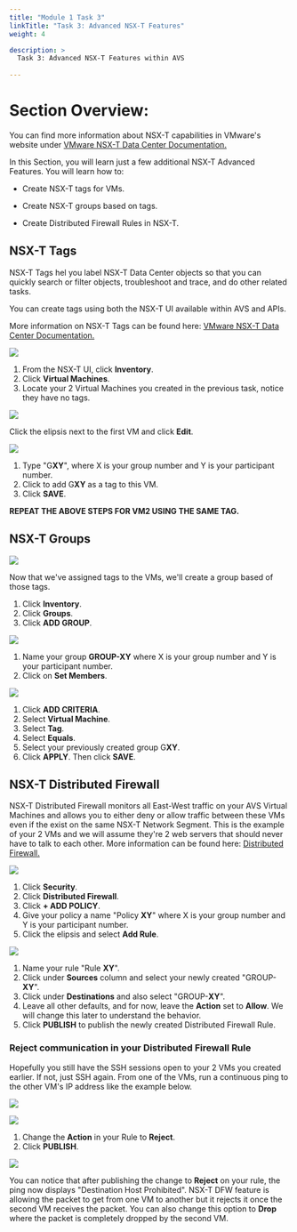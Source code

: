 ```yaml
---
title: "Module 1 Task 3"
linkTitle: "Task 3: Advanced NSX-T Features"
weight: 4

description: >
  Task 3: Advanced NSX-T Features within AVS
  
---
```


# Section Overview:

You can find more information about NSX-T capabilities in VMware's website under [VMware NSX-T Data Center Documentation.](https://docs.vmware.com/en/VMware-NSX-T-Data-Center/index.html)

In this Section, you will learn just a few additional NSX-T Advanced Features. You will learn how to:

-   Create NSX-T tags for VMs.

-   Create NSX-T groups based on tags.

-   Create Distributed Firewall Rules in NSX-T.

## NSX-T Tags

NSX-T Tags hel you label NSX-T Data Center objects so that you can quickly search or filter objects, troubleshoot and trace, and do other related tasks.

You can create tags using both the NSX-T UI available within AVS and APIs. 

More information on NSX-T Tags can be found here: [VMware NSX-T Data Center Documentation.](https://docs.vmware.com/en/VMware-NSX-T-Data-Center/3.2/administration/GUID-358DF469-75C8-48C4-B0E2-279E55C7BB3E.html#:~:text=Tags%20Tags%20help%20you%20to%20label%20NSX-T%20Data,create%20tags%20using%20both%20the%20UI%20and%20APIs.)

![](Mod1Task3Pic1.png)

1. From the NSX-T UI, click **Inventory**.
2. Click **Virtual Machines**.
3. Locate your 2 Virtual Machines you created in the previous task, notice they have no tags.

![](Mod1Task3Pic2.png)

Click the elipsis next to the first VM and click **Edit**.

![](Mod1Task3Pic3.png)

1. Type "G**XY**", where X is your group number and Y is your participant number.
2. Click to add G**XY** as a tag to this VM.
3. Click **SAVE**.

**REPEAT THE ABOVE STEPS FOR VM2 USING THE SAME TAG.**

## NSX-T Groups

![](Mod1Task3Pic4.png)

Now that we've assigned tags to the VMs, we'll create a group based of those tags.
1. Click **Inventory**.
2. Click **Groups**.
3. Click **ADD GROUP**.

![](Mod1Task3Pic5.png)

1. Name your group **GROUP-XY** where X is your group number and Y is your participant number.
2. Click on **Set Members**.

![](Mod1Task3Pic6.png)

1. Click **ADD CRITERIA**.
2. Select **Virtual Machine**.
3. Select **Tag**.
4. Select **Equals**.
5. Select your previously created group G**XY**.
6. Click **APPLY**. Then click **SAVE**.

## NSX-T Distributed Firewall

NSX-T Distributed Firewall monitors all East-West traffic on your AVS Virtual Machines and allows you to either deny or allow traffic between these VMs even if the exist on the same NSX-T Network Segment. This is the example of your 2 VMs and we will assume they're 2 web servers that should never have to talk to each other. More information can be found here: [Distributed Firewall.](https://docs.vmware.com/en/VMware-NSX-T-Data-Center/3.2/administration/GUID-6AB240DB-949C-4E95-A9A7-4AC6EF5E3036.html)

![](Mod1Task3Pic7.png)

1. Click **Security**.
2. Click **Distributed Firewall**.
3. Click **+ ADD POLICY**.
4. Give your policy a name "Policy **XY**" where X is your group number and Y is your participant number.
5. Click the elipsis and select **Add Rule**.

![](Mod1Task3Pic8.png)

1. Name your rule "Rule **XY**".
2. Click under **Sources** column and select your newly created "GROUP-**XY**".
3. Click under **Destinations** and also select "GROUP-**XY**".
4. Leave all other defaults, and for now, leave the **Action** set to **Allow**. We will change this later to understand the behavior.
5. Click **PUBLISH** to publish the newly created Distributed Firewall Rule.

### Reject communication in your Distributed Firewall Rule

Hopefully you still have the SSH sessions open to your 2 VMs you created earlier. If not, just SSH again. From one of the VMs, run a continuous ping to the other VM's IP address like the example below.

![](Mod1Task3Pic9.png)

![](Mod1Task3Pic10.png)

1. Change the **Action** in your Rule to **Reject**.
2. Click **PUBLISH**.

![](Mod1Task3Pic11.png)

You can notice that after publishing the change to **Reject** on your rule, the ping now displays "Destination Host Prohibited". NSX-T DFW feature is allowing the packet to get from one VM to another but it rejects it once the second VM receives the packet. You can also change this option to **Drop** where the packet is completely dropped by the second VM.

